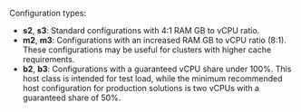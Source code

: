 Configuration types:


* **s2**, **s3**: Standard configurations with 4:1 RAM GB to vCPU ratio.
* **m2**, **m3**: Configurations with an increased RAM GB to vCPU ratio (8:1). These configurations may be useful for clusters with higher cache requirements.
* **b2**, **b3**: Configurations with a guaranteed vCPU share under 100%. This host class is intended for test load, while the minimum recommended host configuration for production solutions is two vCPUs with a guaranteed share of 50%.


